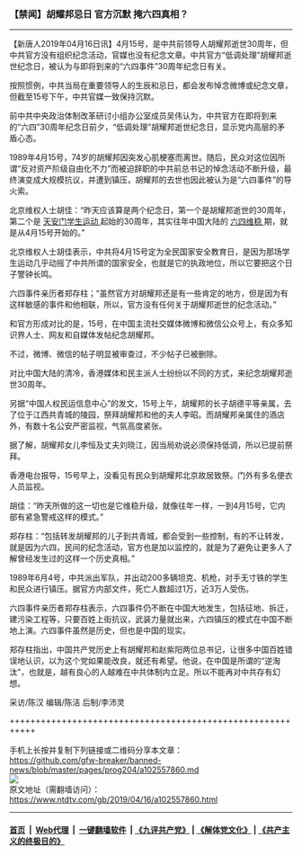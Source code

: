 ### 【禁闻】胡耀邦忌日 官方沉默 掩六四真相？
------------------------

<div class="post_content" itemprop="articleBody">
 <p>
  【新唐人2019年04月16日讯】4月15号，是中共前领导人胡耀邦逝世30周年，但中共官方没有组织纪念活动，官媒也没有纪念文章。中共官方“低调处理”胡耀邦逝世纪念日，被认为与即将到来的“六四事件”30周年纪念日有关。
 </p>
 <p>
  按照惯例，中共当局在重要领导人的生辰和忌日，都会发布悼念微博或纪念文章，但截至15号下午，中共官媒一致保持沉默。
 </p>
 <p>
  前中共中央政治体制改革研讨小组办公室成员吴伟认为，中共官方在即将到来的“六四”30周年纪念日前夕，“低调处理”胡耀邦逝世纪念日，显示党内高层的矛盾心态。
 </p>
 <p>
  1989年4月15号，74岁的胡耀邦因突发心肌梗塞而离世。随后，民众对这位因所谓“反对资产阶级自由化不力”而被迫辞职的中共前总书记的悼念活动不断升级，最终演变成大规模抗议，并遭到镇压，胡耀邦的去世也因此被认为是“六四事件”的导火索。
 </p>
 <p>
  北京维权人士胡佳：“昨天应该算是两个纪念日，第一个是胡耀邦逝世的30周年，第二个是
  <a href="https://www.ntdtv.com/gb/天安门学生运动.htm">
   天安门学生运动
  </a>
  起始的30周年，其实往年中国大陆的
  <a href="https://www.ntdtv.com/gb/六四维稳.htm">
   六四维稳
  </a>
  期，就是从4月15号开始的。”
 </p>
 <p>
  北京维权人士胡佳表示，中共将4月15号定为全民国家安全教育日，是因为那场学生运动几乎动摇了中共所谓的国家安全，也就是它的执政地位，所以它要把这个日子警钟长鸣。
 </p>
 <p>
  六四事件亲历者郑存柱；“虽然官方对胡耀邦还是有一些肯定的地方，但是因为有这样敏感的事件和他相联，所以，官方没有任何关于胡耀邦逝世的纪念活动。”
 </p>
 <p>
  和官方形成对比的是，15号，在中国主流社交媒体微博和微信公众号上，有众多知识界人士、网友和自媒体发帖纪念胡耀邦。
 </p>
 <p>
  不过，微博、微信的帖子明显被审查过，不少帖子已被删除。
 </p>
 <p>
  对比中国大陆的清冷，香港媒体和民主派人士纷纷以不同的方式，来纪念胡耀邦逝世30周年。
 </p>
 <p>
  另据“中国人权民运信息中心”的发文，15号上午，胡耀邦的长子胡德平等亲属，去了位于江西共青城的陵园，祭拜胡耀邦和他的夫人李昭。而胡耀邦亲属住的酒店外，有数十名公安严密监视，气氛高度紧张。
 </p>
 <p>
  据了解，胡耀邦女儿李恒及丈夫刘晓江，因当局劝说必须保持低调，所以已提前祭拜。
 </p>
 <p>
  香港电台报导，15号早上，没看见有民众到胡耀邦北京故居致祭。门外有多名便衣人员监视。
 </p>
 <p>
  胡佳：“昨天所做的这一切也是它维稳升级，就像往年一样，一到4月15号，它内部有紧急警戒这样的模式。”
 </p>
 <p>
  郑存柱：“包括转发胡耀邦的儿子到共青城，都会受到一些控制，有的不让转发，就是因为六四，民间的纪念活动，官方也是加以监控的，就是为了避免让更多人了解曾经发生过的这样一个历史真相。”
 </p>
 <p>
  1989年6月4号，中共派出军队，并出动200多辆坦克、机枪，对手无寸铁的学生和民众进行镇压。据官方内部文件，死亡人数超过1万，近3万人受伤。
 </p>
 <p>
  六四事件亲历者郑存柱表示，六四事件仍不断在中国大地发生，包括征地、拆迁，建污染工程等，只要百姓上街抗议，武装力量就出来，六四镇压的模式在中国不断地上演。六四事件虽然是历史，但也是中国的现实。
 </p>
 <p>
  郑存柱指出，中国共产党历史上有胡耀邦和赵紫阳两位总书记，让很多中国百姓错误地认识，以为这个党如果能改良，就还有希望。他说，在中国是所谓的“逆淘汰”，也就是，越有良心的人越难在中共体制内立足。所以不能再对中共存有幻想。
 </p>
 <p>
  采访/陈汉 编辑/陈洁 后制/李沛灵
 </p>
 <div class="single_ad">
 </div>
</div>

+++++++++++++++++++++++++++++++++++++++++++++++++++++++++++<br/><br/>
手机上长按并复制下列链接或二维码分享本文章：<br/>
https://github.com/gfw-breaker/banned-news/blob/master/pages/prog204/a102557860.md <br/>
<a href='https://github.com/gfw-breaker/banned-news/blob/master/pages/prog204/a102557860.md'><img src='https://github.com/gfw-breaker/banned-news/blob/master/pages/prog204/a102557860.md.png'/></a> <br/>
原文地址（需翻墙访问）：https://www.ntdtv.com/gb/2019/04/16/a102557860.html


------------------------
#### [首页](https://github.com/gfw-breaker/banned-news/blob/master/README.md) &nbsp;|&nbsp; [Web代理](https://github.com/labour-camp/helloworld) &nbsp;|&nbsp; [一键翻墙软件](https://github.com/gfw-breaker/nogfw/blob/master/README.md) &nbsp;| [《九评共产党》](https://github.com/gfw-breaker/9ping.md/blob/master/README.md#九评之一评共产党是什么) | [《解体党文化》](https://github.com/gfw-breaker/jtdwh.md/blob/master/README.md) | [《共产主义的终极目的》](https://github.com/gfw-breaker/gczydzjmd.md/blob/master/README.md)

